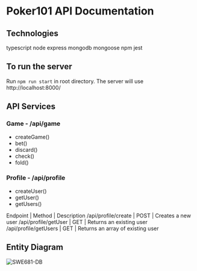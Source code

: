 # Poker101 API Documentation 

## Technologies 
typescript
node
express
mongodb
mongoose
npm 
jest

## To run the server
Run `npm run start` in root directory. The server will use http://localhost:8000/ 

## API Services 

### Game - /api/game
- createGame()
- bet()
- discard()
- check()
- fold()

### Profile - /api/profile
- createUser()
- getUser()
- getUsers()

Endpoint | Method | Description 
/api/profile/create | POST | Creates a new user 
/api/profile/getUser | GET | Returns an existing user
/api/profile/getUsers | GET | Returns an array of existing user
## Entity Diagram
![SWE681-DB](https://user-images.githubusercontent.com/38384272/138622944-6cc308ba-a312-4758-bbc5-36dd02095816.png)
